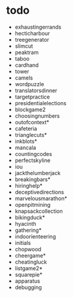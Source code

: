 # todo
- exhaustingerrands
- hecticharbour
- treegenerator
- slimcut
- peaktram
- taboo
- cardhand
- tower
- camels
- wordpuzzle
- translatorsdinner
- targetpractice
- presidentialelections
- blockgame2
- choosingnumbers
- outofcontext*
- cafeteria
- trianglecuts*
- inkblots*
- mancala
- countingcodes
- perfectskyline
- iou
- jackthelumberjack
- breakingbars*
- hiringhelp*
- deceptivedirections
- marvelousmarathon*
- openpitmining
- knapsackcollection
- bikingduck*
- hyacinth
- gathering*
- indoorienteering
- initials
- chopwood
- cheergame*
- cheatingluck
- listgame2*
- squarepie*
- apparatus
- debugging
